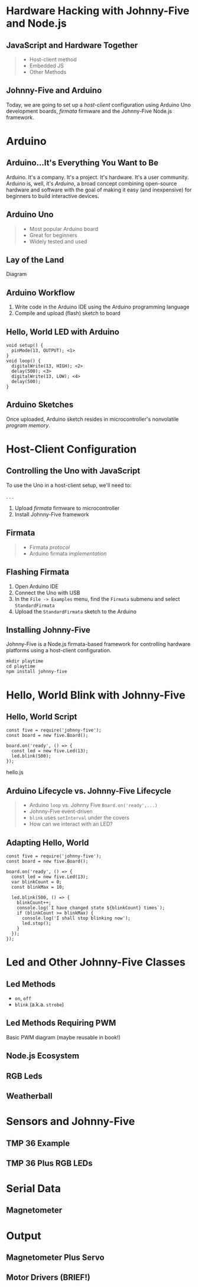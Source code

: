 # Hardware Hacking with Johnny-Five and Node.js

## JavaScript and Hardware Together

> - Host-client method
> - Embedded JS
> - Other Methods

## Johnny-Five and Arduino

Today, we are going to set up a _host-client_ configuration using Arduino Uno development boards, _firmata_ firmware and the Johnny-Five Node.js framework.

# Arduino

## Arduino...It's Everything You Want to Be

Arduino. It's a company. It's a project. It's hardware. It's a user community.  Arduino is, well, it's _Arduino_, a broad concept combining open-source hardware and software with the goal of making it easy (and inexpensive) for beginners to build interactive devices.

## Arduino Uno

> - Most popular Arduino board
> - Great for beginners
> - Widely tested and used

## Lay of the Land

Diagram

## Arduino Workflow

1. Write code in the Arduino IDE using the Arduino programming language
2. Compile and upload (flash) sketch to board

## Hello, World LED with Arduino

```
void setup() {
  pinMode(13, OUTPUT); <1>
}
void loop() {
  digitalWrite(13, HIGH); <2>
  delay(500); <3>
  digitalWrite(13, LOW); <4>
  delay(500);
}
```

## Arduino Sketches

Once uploaded, Arduino sketch resides in microcontroller's nonvolatile _program memory_.

# Host-Client Configuration

## Controlling the Uno with JavaScript

To use the Uno in a host-client setup, we'll need to:

. . .

1. Upload _firmata_ firmware to microcontroller
2. Install Johnny-Five framework

## Firmata

> - Firmata _protocol_
> - Arduino firmata _implementation_

## Flashing Firmata

1. Open Arduino IDE
2. Connect the Uno with USB
3. In the `File -> Examples` menu, find the `Firmata` submenu and select `StandardFirmata`
4. Upload the `StandardFirmata` sketch to the Arduino

## Installing Johnny-Five

Johnny-Five is a Node.js firmata-based framework for controlling hardware platforms using a host-client configuration.

```
mkdir playtime
cd playtime
npm install johnny-five
```

# Hello, World Blink with Johnny-Five

## Hello, World Script

```
const five = require('johnny-five');
const board = new five.Board();

board.on('ready', () => {
  const led = new five.Led(13);
  led.blink(500);
});
```
hello.js

## Arduino Lifecycle vs. Johnny-Five Lifecycle

> - Arduino `loop` vs. Johnny Five `Board.on('ready',...)`
> - Johnny-Five event-driven
> - `blink` uses `setInterval` under the covers
> - How can we interact with an LED?

## Adapting Hello, World

```
const five = require('johnny-five');
const board = new five.Board();

board.on('ready', () => {
  const led = new five.Led(13);
  var blinkCount = 0;
  const blinkMax = 10;

  led.blink(500, () => {
    blinkCount++;
    console.log(`I have changed state ${blinkCount} times`);
    if (blinkCount >= blinkMax) {
      console.log('I shall stop blinking now');
      led.stop();
    }
  });
});
```

# Led and Other Johnny-Five Classes

## Led Methods

* `on`, `off`
* `blink` (a.k.a. `strobe`)

## Led Methods Requiring PWM

Basic PWM diagram (maybe reusable in book!)

## Node.js Ecosystem

## RGB Leds


## Weatherball

# Sensors and Johnny-Five

## TMP 36 Example

## TMP 36 Plus RGB LEDs

# Serial Data

## Magnetometer

# Output

## Magnetometer Plus Servo

## Motor Drivers (BRIEF!)
